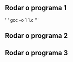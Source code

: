 <h2>Rodar o programa 1</h2>
'''
gcc -o 1 1.c
'''
<h2>Rodar o programa 2</h2>
<h2>Rodar o programa 3</h2>
